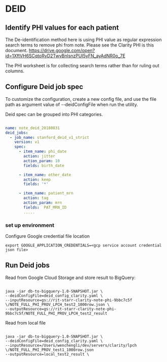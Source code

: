 
DEID
=========

Identify PHI values for each patient
---------

The De-identification method here is using PHI value as regular expression search terms to remove phi from note.  Please see the Clarity PHI is this document. https://drive.google.com/open?id=1XftVH6SCqtoRyD2TwvBnlsnzPUI5yFN_ayAdNR0o_7E

The PHI worksheet is for collecting search terms rather than for ruling out columns.


Configure Deid job spec
----

To customize the configuration, create a new config file, and use the file path as argument value of --deidConfigFile when run the utility.

Deid spec can be grouped into PHI categories.

```yaml

name: note_deid_20180831
deid_jobs:
  - job_name: stanford_deid_v1_strict
    version: v1
    spec:
      - item_name: phi_date
        action: jitter
        action_param: 10
        fields: birth_date

      - item_name: other_date
        action: keep
        fields: '*'

      - item_name: patient_mrn
        action: tag
        action_param: mrn
        fields:  PAT_MRN_ID
        .....

```


### set up environment

Configure Google credential file location

```
export GOOGLE_APPLICATION_CREDENTIALS=<gcp service account credential json file>

```


Run Deid jobs
-----

Read from Google Cloud Storage and store result to BigQuery:

```

java -jar db-to-bigquery-1.0-SNAPSHOT.jar \
--deidConfigFile=deid_config_clarity.yaml \
--inputResource=gs://rit-starr-clarity-note-phi-9bbc7c5f \/NOTE_FULL_PHI_PROV_LPCH_test2_1000row.json \
--outputResource=gs://rit-starr-clarity-note-phi-9bbc7c5f/NOTE_FULL_PHI_PROV_LPCH_test2_result

```



Read from local file
```

java -jar db-to-bigquery-1.0-SNAPSHOT.jar \
--deidConfigFile=deid_config_clarity.yaml \
--inputResource=/Users/wenchengli/dev/servers/clarity/lpch \/NOTE_FULL_PHI_PROV_test1_1000row.json
--outputResource=local_test2_result \

```
